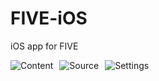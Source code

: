 # FIVE-iOS
iOS app for FIVE

<div style="display: flex; gap: 10px; max-width: 1200px; margin: 0 auto;">
    <img src="https://github.com/user-attachments/assets/0b7b2f40-115e-457b-b8b7-9f2ca474b5f8" alt="Content">
    <img src="https://github.com/user-attachments/assets/9b65ede4-49cb-4d74-9191-c07918d46422" alt="Source">
    <img src="https://github.com/user-attachments/assets/30d30815-5966-434b-bdbe-703213be6b46" alt="Settings">
</div>

